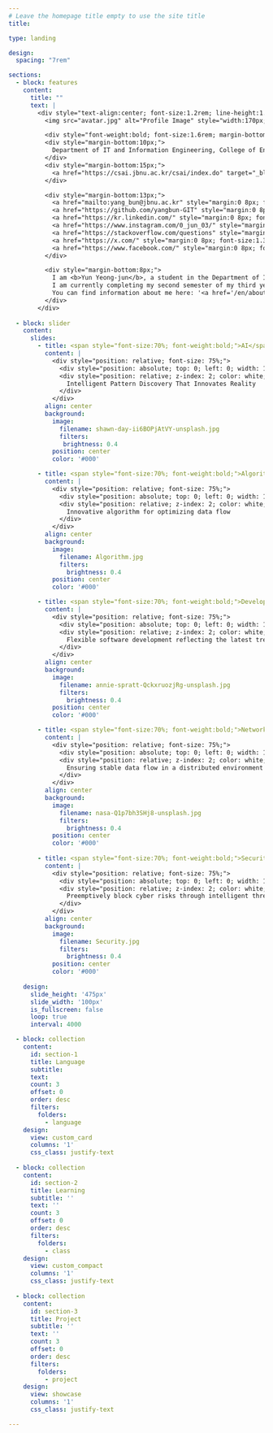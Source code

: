 ```yaml
---
# Leave the homepage title empty to use the site title
title:

type: landing

design:
  spacing: "7rem"

sections:
  - block: features
    content:
      title: ""
      text: |
        <div style="text-align:center; font-size:1.2rem; line-height:1.35;">
          <img src="avatar.jpg" alt="Profile Image" style="width:170px; height:170px; border-radius:50%; object-fit:cover; filter:brightness(0.95); margin-bottom:16px; display:block; margin-left:auto; margin-right:auto; box-shadow:0 0 15px rgba(0,0,0,0.2);" />

          <div style="font-weight:bold; font-size:1.6rem; margin-bottom:13px;">Yun Yeong-jun</div>
          <div style="margin-bottom:10px;">
            Department of IT and Information Engineering, College of Engineering, Jeonbuk National University (Current-Department of Computer Science and Artificial Intelligence)
          </div>
          <div style="margin-bottom:15px;">
            <a href="https://csai.jbnu.ac.kr/csai/index.do" target="_blank" style="margin:0 10px; font-weight:bold;">Department of Computer Science and Artificial Intelligence, Jeonbuk National University</a>
          </div>

          <div style="margin-bottom:13px;">
            <a href="mailto:yang_bun@jbnu.ac.kr" style="margin:0 8px; font-size:1.3em;"><i class="fas fa-envelope"></i></a>
            <a href="https://github.com/yangbun-GIT" style="margin:0 8px; font-size:1.3em;"><i class="fab fa-github"></i></a>
            <a href="https://kr.linkedin.com/" style="margin:0 8px; font-size:1.3em;"><i class="fab fa-linkedin"></i></a>
            <a href="https://www.instagram.com/0_jun_03/" style="margin:0 8px; font-size:1.3em;"><i class="fab fa-instagram"></i></a>
            <a href="https://stackoverflow.com/questions" style="margin:0 8px; font-size:1.3em;"><i class="fab fa-stack-overflow"></i></a>
            <a href="https://x.com/" style="margin:0 8px; font-size:1.3em;"><i class="fab fa-x-twitter"></i></a>
            <a href="https://www.facebook.com/" style="margin:0 8px; font-size:1.3em;"><i class="fab fa-facebook"></i></a>
          </div>

          <div style="margin-bottom:8px;">
            I am <b>Yun Yeong-jun</b>, a student in the Department of IT and Information Engineering (now the Department of Computer Science and Artificial Intelligence) at Jeonbuk National University.<br>
            I am currently completing my second semester of my third year.<br>
            You can find information about me here: '<a href='/en/about/'>About Me</a>'.
          </div>
        </div>
        
  - block: slider
    content:
      slides:
        - title: <span style="font-size:70%; font-weight:bold;">AI</span>
          content: |
            <div style="position: relative; font-size: 75%;">
              <div style="position: absolute; top: 0; left: 0; width: 100%; height: 100%; background-color: rgba(0, 0, 0, 0.7); z-index: 1;"></div>
              <div style="position: relative; z-index: 2; color: white;">
                Intelligent Pattern Discovery That Innovates Reality
              </div>
            </div>
          align: center
          background:
            image:
              filename: shawn-day-ii6BOPjAtVY-unsplash.jpg
              filters:
               brightness: 0.4
            position: center
            color: '#000'

        - title: <span style="font-size:70%; font-weight:bold;">Algorithm</span>
          content: |
            <div style="position: relative; font-size: 75%;">
              <div style="position: absolute; top: 0; left: 0; width: 100%; height: 100%; background-color: rgba(0, 0, 0, 0.7); z-index: 1;"></div>
              <div style="position: relative; z-index: 2; color: white;">
                Innovative algorithm for optimizing data flow
              </div>
            </div>
          align: center
          background:
            image:
              filename: Algorithm.jpg
              filters:
                brightness: 0.4
            position: center
            color: '#000'

        - title: <span style="font-size:70%; font-weight:bold;">Development</span>
          content: |
            <div style="position: relative; font-size: 75%;">
              <div style="position: absolute; top: 0; left: 0; width: 100%; height: 100%; background-color: rgba(0, 0, 0, 0.7); z-index: 1;"></div>
              <div style="position: relative; z-index: 2; color: white;">
                Flexible software development reflecting the latest trends
              </div>
            </div>
          align: center
          background:
            image:
              filename: annie-spratt-QckxruozjRg-unsplash.jpg
              filters:
                brightness: 0.4
            position: center
            color: '#000'

        - title: <span style="font-size:70%; font-weight:bold;">Network</span>
          content: |
            <div style="position: relative; font-size: 75%;">
              <div style="position: absolute; top: 0; left: 0; width: 100%; height: 100%; background-color: rgba(0, 0, 0, 0.7); z-index: 1;"></div>
              <div style="position: relative; z-index: 2; color: white;">
                Ensuring stable data flow in a distributed environment
              </div>
            </div>
          align: center
          background:
            image:
              filename: nasa-Q1p7bh3SHj8-unsplash.jpg
              filters:
                brightness: 0.4
            position: center
            color: '#000'
            
        - title: <span style="font-size:70%; font-weight:bold;">Security</span>
          content: |
            <div style="position: relative; font-size: 75%;">
              <div style="position: absolute; top: 0; left: 0; width: 100%; height: 100%; background-color: rgba(0, 0, 0, 0.7); z-index: 1;"></div>
              <div style="position: relative; z-index: 2; color: white;">
                Preemptively block cyber risks through intelligent threat analysis
              </div>
            </div>
          align: center
          background:
            image:
              filename: Security.jpg
              filters:
                brightness: 0.4
            position: center
            color: '#000'
            
    design:
      slide_height: '475px'
      slide_width: '100px'
      is_fullscreen: false
      loop: true
      interval: 4000

  - block: collection
    content:
      id: section-1
      title: Language
      subtitle:
      text:
      count: 3
      offset: 0
      order: desc
      filters:
        folders:
          - language
    design:
      view: custom_card
      columns: '1'
      css_class: justify-text
      
  - block: collection
    content:
      id: section-2
      title: Learning
      subtitle: ''
      text: ''
      count: 3
      offset: 0
      order: desc
      filters:
        folders:
          - class
    design:
      view: custom_compact  
      columns: '1'
      css_class: justify-text
      
  - block: collection
    content:
      id: section-3
      title: Project
      subtitle: ''
      text: ''
      count: 3
      offset: 0
      order: desc
      filters:
        folders:
          - project
    design:
      view: showcase
      columns: '1'
      css_class: justify-text

---
```

